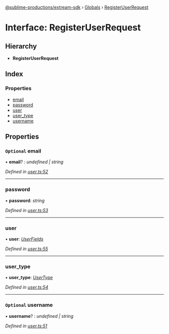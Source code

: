 [@sublime-productions/extream-sdk](../README.md) › [Globals](../globals.md) › [RegisterUserRequest](registeruserrequest.md)

# Interface: RegisterUserRequest

## Hierarchy

* **RegisterUserRequest**

## Index

### Properties

* [email](registeruserrequest.md#optional-email)
* [password](registeruserrequest.md#password)
* [user](registeruserrequest.md#user)
* [user_type](registeruserrequest.md#user_type)
* [username](registeruserrequest.md#optional-username)

## Properties

### `Optional` email

• **email**? : *undefined | string*

*Defined in [user.ts:52](https://github.com/Extream-SaaS/ex-sdk/blob/3fde2c4/src/user.ts#L52)*

___

###  password

• **password**: *string*

*Defined in [user.ts:53](https://github.com/Extream-SaaS/ex-sdk/blob/3fde2c4/src/user.ts#L53)*

___

###  user

• **user**: *[UserFields](userfields.md)*

*Defined in [user.ts:55](https://github.com/Extream-SaaS/ex-sdk/blob/3fde2c4/src/user.ts#L55)*

___

###  user_type

• **user_type**: *[UserType](../enums/usertype.md)*

*Defined in [user.ts:54](https://github.com/Extream-SaaS/ex-sdk/blob/3fde2c4/src/user.ts#L54)*

___

### `Optional` username

• **username**? : *undefined | string*

*Defined in [user.ts:51](https://github.com/Extream-SaaS/ex-sdk/blob/3fde2c4/src/user.ts#L51)*
